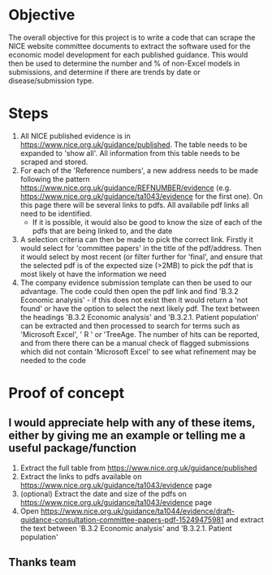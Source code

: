 
# Objective
The overall objective for this project is to write a code that can scrape the NICE website committee documents to extract the software used for the economic model development for each published guidance. This would then be used to determine the number and % of non-Excel models in submissions, and determine if there are trends by date or disease/submission type.

# Steps
1. All NICE published evidence is in https://www.nice.org.uk/guidance/published. The table needs to be expanded to 'show all'. All information from this table needs to be scraped and stored.
2. For each of the 'Reference numbers', a new address needs to be made following the pattern https://www.nice.org.uk/guidance/REFNUMBER/evidence (e.g. https://www.nice.org.uk/guidance/ta1043/evidence for the first one). On this page there will be several links to pdfs. All availabile pdf links all need to be identified.
   - If it is possible, it would also be good to know the size of each of the pdfs that are being linked to, and the date
3. A selection criteria can then be made to pick the correct link. Firstly it would select for 'committee papers' in the title of the pdf/address. Then it would select by most recent (or filter further for 'final', and ensure that the selected pdf is of the expected size (>2MB) to pick the pdf that is most likely ot have the information we need
4. The company evidence submission template can then be used to our advantage. The code could then open the pdf link and find 'B.3.2 Economic analysis' - if this does not exist then it would return a 'not found' or have the option to select the next likely pdf. The text between the headings 'B.3.2 Economic analysis' and 'B.3.2.1. Patient population' can be extracted and then processed to search for terms such as 'Microsoft Excel',  ' R ' or 'TreeAge. The number of hits can be reported, and from there there can be a manual check of flagged submissions which did not contain 'Microsoft Excel' to see what refinement may be needed to the code

# Proof of concept
## I would appreciate help with any of these items, either by giving me an example or telling me a useful package/function
1. Extract the full table from https://www.nice.org.uk/guidance/published
2. Extract the links to pdfs available on https://www.nice.org.uk/guidance/ta1043/evidence page
3. (optional) Extract the date and size of the pdfs on https://www.nice.org.uk/guidance/ta1043/evidence page
4. Open https://www.nice.org.uk/guidance/ta1044/evidence/draft-guidance-consultation-committee-papers-pdf-15249475981 and extract the text between 'B.3.2 Economic analysis' and 'B.3.2.1. Patient population'

## Thanks team

